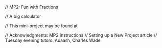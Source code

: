 // MP2: Fun with Fractions

// A big calculator

// This mini-project may be found at 

// Acknowledgments: MP2 instructions
//                  Setting up a New Project article
//                  Tuesday evening tutors: Auaash, Charles Wade